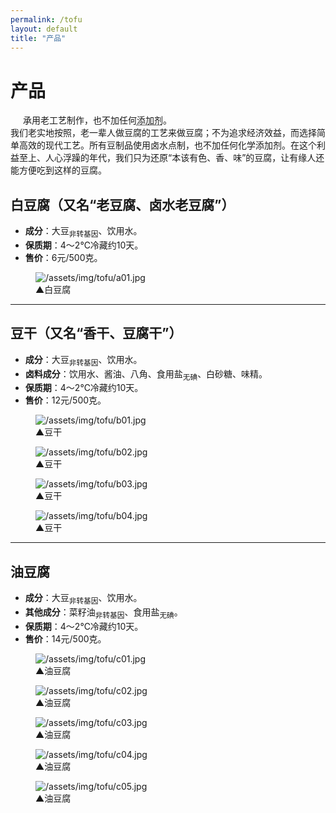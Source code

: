 ```yaml
---
permalink: /tofu
layout: default
title: "产品"
---
```


# 产品

<div class="balloon">
  <div class="bolloon-header">
    <img class="balloon-icon" src="/assets/img/ico/bulb_16.png" width="16" height="16">
    <span class="balloon-title">承用老工艺制作，也不加任何<abbr title="常用豆制品添加剂：消泡剂、增白剂、固水剂、增筋剂、膨松剂、起泡剂等">添加剂</abbr>。</span>
  </div>
  <div>我们老实地按照，老一辈人做豆腐的工艺来做豆腐；不为追求经济效益，而选择简单高效的现代工艺。所有豆制品使用卤水点制，也不加任何化学添加剂。在这个利益至上、人心浮躁的年代，我们只为还原“本该有色、香、味”的豆腐，让有缘人还能方便吃到这样的豆腐。</div>
</div>

<h2>白豆腐（又名“老豆腐、卤水老豆腐”）</h2>
<ul>
  <li><b>成分</b>：大豆<sub>非转基因</sub>、饮用水。</li>
  <li><b>保质期</b>：4～2℃冷藏约10天。</li>
  <li><b>售价</b>：6元/500克。</li>
</ul>
<div class="flex-figure">
  <figure class="figure">
    <img src="/assets/img/tofu/a01.jpg" alt="/assets/img/tofu/a01.jpg">
    <figcaption>▲白豆腐</figcaption>
  </figure>
</div>

<hr>

<h2>豆干（又名“香干、豆腐干”）</h2>
<ul>
  <li><b>成分</b>：大豆<sub>非转基因</sub>、饮用水。</li>
  <li><b>卤料成分</b>：饮用水、酱油、八角、食用盐<sub>无碘</sub>、白砂糖、味精。</li>
  <li><b>保质期</b>：4～2℃冷藏约10天。</li>
  <li><b>售价</b>：12元/500克。</li>
</ul>
<div class="flex-figure">
  <figure class="figure">
    <img src="/assets/img/tofu/b01.jpg" alt="/assets/img/tofu/b01.jpg">
    <figcaption>▲豆干</figcaption>
  </figure>
  <figure class="figure">
    <img src="/assets/img/tofu/b02.jpg" alt="/assets/img/tofu/b02.jpg">
    <figcaption>▲豆干</figcaption>
  </figure>
  <figure class="figure">
    <img src="/assets/img/tofu/b03.jpg" alt="/assets/img/tofu/b03.jpg">
    <figcaption>▲豆干</figcaption>
  </figure>
  <figure class="figure">
    <img src="/assets/img/tofu/b04.jpg" alt="/assets/img/tofu/b04.jpg">
    <figcaption>▲豆干</figcaption>
  </figure>
</div>

<hr>

<h2>油豆腐</h2>
<ul>
  <li><b>成分</b>：大豆<sub>非转基因</sub>、饮用水。</li>
  <li><b>其他成分</b>：菜籽油<sub>非转基因</sub>、食用盐<sub>无碘</sub>。</li>
  <li><b>保质期</b>：4～2℃冷藏约10天。</li>
  <li><b>售价</b>：14元/500克。</li>
</ul>
<div class="flex-figure">
  <figure class="figure">
    <img src="/assets/img/tofu/c01.jpg" alt="/assets/img/tofu/c01.jpg">
    <figcaption>▲油豆腐</figcaption>
  </figure>
  <figure class="figure">
    <img src="/assets/img/tofu/c02.jpg" alt="/assets/img/tofu/c02.jpg">
    <figcaption>▲油豆腐</figcaption>
  </figure>
  <figure class="figure">
    <img src="/assets/img/tofu/c03.jpg" alt="/assets/img/tofu/c03.jpg">
    <figcaption>▲油豆腐</figcaption>
  </figure>
  <figure class="figure">
    <img src="/assets/img/tofu/c04.jpg" alt="/assets/img/tofu/c04.jpg">
    <figcaption>▲油豆腐</figcaption>
  </figure>
  <figure class="figure">
    <img src="/assets/img/tofu/c05.jpg" alt="/assets/img/tofu/c05.jpg">
    <figcaption>▲油豆腐</figcaption>
  </figure>
</div>
